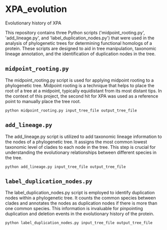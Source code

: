 # XPA_evolution

Evolutionary history of XPA

This repository contains three Python scripts ('midpoint_rooting.py', 'add_lineage.py', and 'label_duplication_nodes.py') that were used in the analysis of phylogenetic trees for determining functional homologs of a protein. These scripts are designed to aid in tree manipulation, taxonomic lineage annotation, and the identification of duplication nodes in the tree.

## `midpoint_rooting.py`

The midpoint_rooting.py script is used for applying midpoint rooting to a phylogenetic tree. Midpoint rooting is a technique that helps to place the root of a tree at a midpoint, typically equidistant from its most distant tips. In the context of this project, the second hit for XPA was used as a reference point to manually place the tree root.

```python midpoint_rooting.py input_tree_file output_tree_file```


## `add_lineage.py`

The add_lineage.py script is utilized to add taxonomic lineage information to the nodes of a phylogenetic tree. It assigns the most common lowest taxonomic level of clades to each node in the tree. This step is crucial for understanding the evolutionary relationships between different species in the tree.

```python add_lineage.py input_tree_file output_tree_file```


## `label_duplication_nodes.py`

The label_duplication_nodes.py script is employed to identify duplication nodes within a phylogenetic tree. It counts the common species between clades and annotates the nodes as duplication nodes if there is more than one common species. This information is invaluable for pinpointing duplication and deletion events in the evolutionary history of the protein.

```python label_duplication_nodes.py input_tree_file output_tree_file```
